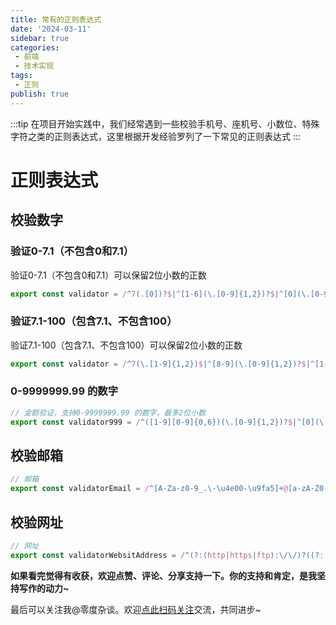 ```yaml
---
title: 常有的正则表达式
date: '2024-03-11'
sidebar: true
categories:
 - 前端
 - 技术实现
tags:
 - 正则
publish: true
---
```

:::tip
在项目开始实践中，我们经常遇到一些校验手机号、座机号、小数位、特殊字符之类的正则表达式，这里根据开发经验罗列了一下常见的正则表达式
:::

<!-- more -->
# 正则表达式

## 校验数字

### 验证0-7.1（不包含0和7.1）
验证0-7.1（不包含0和7.1）可以保留2位小数的正数
```js
export const validator = /^7(.[0])?$|^[1-6](\.[0-9]{1,2})?$|^[0](\.[0-9]{1,2})$/
```

### 验证7.1-100（包含7.1、不包含100）
验证7.1-100（包含7.1、不包含100）可以保留2位小数的正数
```js
export const validator = /^7(\.[1-9]{1,2})$|^[8-9](\.[0-9]{1,2})?$|^[1-9][0-9](\.[0-9]{1,2})?$/
```
### 0-9999999.99 的数字

```js
// 金额验证，支持0-9999999.99 的数字，最多2位小数
export const validator999 = /^([1-9][0-9]{0,6})(\.[0-9]{1,2})?$|^[0](\.[0-9]{1,2})?$/
```

## 校验邮箱
```js
// 邮箱
export const validatorEmail = /^[A-Za-z0-9_.\-\u4e00-\u9fa5]+@[a-zA-Z0-9_-]+(\.[a-zA-Z0-9]{2,})+$/
```

## 校验网址
```js
// 网址
export const validatorWebsitAddress = /^(?:(http|https|ftp):\/\/)?((?:[\w-]+\.)+[a-z0-9]+)((?:\/[^/?#]*)+)?(\?[^#]+)?(#.+)?$/i
```


**如果看完觉得有收获，欢迎点赞、评论、分享支持一下。你的支持和肯定，是我坚持写作的动力~**

最后可以关注我@零度杂谈。欢迎[点此扫码关注](https://holazero.cn/wx_code.jpg)交流，共同进步~